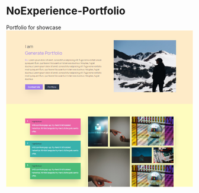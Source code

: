 # NoExperience-Portfolio
Portfolio for showcase
![](https://github.com/GeneratePortfolio/NoExperience-Portfolio/blob/main/port.PNG)
